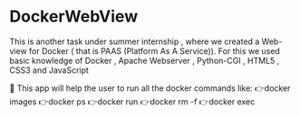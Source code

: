 # DockerWebView

This is another task under summer internship , where we created a Web-view for Docker ( that is PAAS (Platform As A Service)). 
For this we used basic knowledge of Docker , Apache Webserver , Python-CGI , HTML5 , CSS3 and JavaScript 

📌 This app will help the user to run all the docker commands like:
  👉docker images
  👉docker ps
  👉docker run
  👉docker rm -f
  👉docker exec
